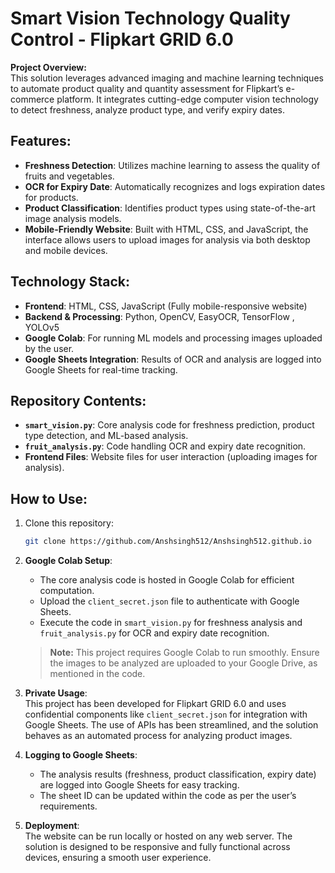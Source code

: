 
# Smart Vision Technology Quality Control - Flipkart GRID 6.0

**Project Overview:**  
This solution leverages advanced imaging and machine learning techniques to automate product quality and quantity assessment for Flipkart’s e-commerce platform. It integrates cutting-edge computer vision technology to detect freshness, analyze product type, and verify expiry dates.

## Features:
- **Freshness Detection**: Utilizes machine learning to assess the quality of fruits and vegetables.
- **OCR for Expiry Date**: Automatically recognizes and logs expiration dates for products.
- **Product Classification**: Identifies product types using state-of-the-art image analysis models.
- **Mobile-Friendly Website**: Built with HTML, CSS, and JavaScript, the interface allows users to upload images for analysis via both desktop and mobile devices.

## Technology Stack:
- **Frontend**: HTML, CSS, JavaScript (Fully mobile-responsive website)
- **Backend & Processing**: Python, OpenCV, EasyOCR, TensorFlow , YOLOv5
- **Google Colab**: For running ML models and processing images uploaded by the user.
- **Google Sheets Integration**: Results of OCR and analysis are logged into Google Sheets for real-time tracking.

## Repository Contents:
- **`smart_vision.py`**: Core analysis code for freshness prediction, product type detection, and ML-based analysis.
- **`fruit_analysis.py`**: Code handling OCR and expiry date recognition.
- **Frontend Files**: Website files for user interaction (uploading images for analysis).

## How to Use:
1. Clone this repository:
   ```bash
   git clone https://github.com/Anshsingh512/Anshsingh512.github.io
   ```
2. **Google Colab Setup**:  
   - The core analysis code is hosted in Google Colab for efficient computation.  
   - Upload the `client_secret.json` file to authenticate with Google Sheets.
   - Execute the code in `smart_vision.py` for freshness analysis and `fruit_analysis.py` for OCR and expiry date recognition.
   
   > **Note:** This project requires Google Colab to run smoothly. Ensure the images to be analyzed are uploaded to your Google Drive, as mentioned in the code.

3. **Private Usage**:  
   This project has been developed for Flipkart GRID 6.0 and uses confidential components like `client_secret.json` for integration with Google Sheets. The use of APIs has been streamlined, and the solution behaves as an automated process for analyzing product images.

4. **Logging to Google Sheets**:  
   - The analysis results (freshness, product classification, expiry date) are logged into Google Sheets for easy tracking.
   - The sheet ID can be updated within the code as per the user’s requirements.

5. **Deployment**:  
   The website can be run locally or hosted on any web server. The solution is designed to be responsive and fully functional across devices, ensuring a smooth user experience.

